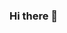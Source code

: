 ### Hi there 👋

<!--

Here are some ideas to get you started:

- 🔭 I’m currently working on ...[Nidcc](https://nidcc.gtcomnet.com/)
- 🌱 I’m currently learning ... Azure
- 👯 I’m looking to collaborate on ...
- 🤔 I’m looking for help with ...
- 💬 Ask me about ...
- 📫 How to reach me: ... He/Him
- 😄 Pronouns: ... [gmail](
- ⚡ Fun fact: ...
-->

